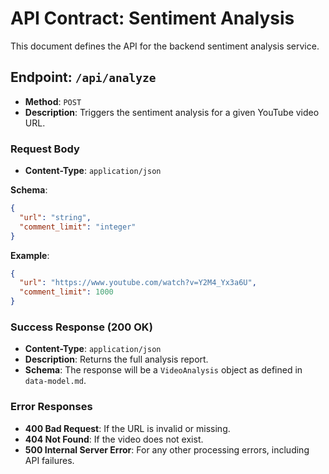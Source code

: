 # API Contract: Sentiment Analysis

This document defines the API for the backend sentiment analysis service.

## Endpoint: `/api/analyze`

- **Method**: `POST`
- **Description**: Triggers the sentiment analysis for a given YouTube video URL.

### Request Body

- **Content-Type**: `application/json`

**Schema**:

```json
{
  "url": "string",
  "comment_limit": "integer"
}
```

**Example**:

```json
{
  "url": "https://www.youtube.com/watch?v=Y2M4_Yx3a6U",
  "comment_limit": 1000
}
```

### Success Response (200 OK)

- **Content-Type**: `application/json`
- **Description**: Returns the full analysis report.
- **Schema**: The response will be a `VideoAnalysis` object as defined in `data-model.md`.

### Error Responses

- **400 Bad Request**: If the URL is invalid or missing.
- **404 Not Found**: If the video does not exist.
- **500 Internal Server Error**: For any other processing errors, including API failures.

